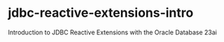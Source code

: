 # jdbc-reactive-extensions-intro
Introduction to JDBC Reactive Extensions with the Oracle Database 23ai
